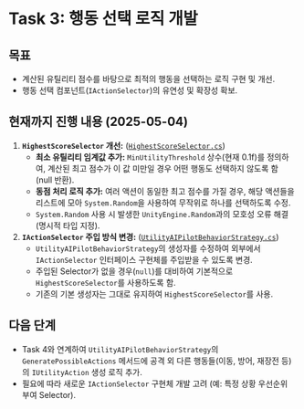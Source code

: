 # Task 3: 행동 선택 로직 개발

## 목표
- 계산된 유틸리티 점수를 바탕으로 최적의 행동을 선택하는 로직 구현 및 개선.
- 행동 선택 컴포넌트(`IActionSelector`)의 유연성 및 확장성 확보.

## 현재까지 진행 내용 (2025-05-04)
1.  **`HighestScoreSelector` 개선:** ([`HighestScoreSelector.cs`](mdc:Assets/AF/Scripts/AI/UtilityAI/Selectors/HighestScoreSelector.cs))
    *   **최소 유틸리티 임계값 추가:** `MinUtilityThreshold` 상수(현재 0.1f)를 정의하여, 계산된 최고 점수가 이 값 미만일 경우 어떤 행동도 선택하지 않도록 함 (null 반환).
    *   **동점 처리 로직 추가:** 여러 액션이 동일한 최고 점수를 가질 경우, 해당 액션들을 리스트에 모아 `System.Random`을 사용하여 무작위로 하나를 선택하도록 수정.
    *   `System.Random` 사용 시 발생한 `UnityEngine.Random`과의 모호성 오류 해결 (명시적 타입 지정).
2.  **`IActionSelector` 주입 방식 변경:** ([`UtilityAIPilotBehaviorStrategy.cs`](mdc:Assets/AF/Scripts/AI/PilotBehavior/UtilityAIPilotBehaviorStrategy.cs))
    *   `UtilityAIPilotBehaviorStrategy`의 생성자를 수정하여 외부에서 `IActionSelector` 인터페이스 구현체를 주입받을 수 있도록 변경.
    *   주입된 Selector가 없을 경우(`null`)를 대비하여 기본적으로 `HighestScoreSelector`를 사용하도록 함.
    *   기존의 기본 생성자는 그대로 유지하여 `HighestScoreSelector`를 사용.

## 다음 단계
- Task 4와 연계하여 `UtilityAIPilotBehaviorStrategy`의 `GeneratePossibleActions` 메서드에 공격 외 다른 행동들(이동, 방어, 재장전 등)의 `IUtilityAction` 생성 로직 추가.
- 필요에 따라 새로운 `IActionSelector` 구현체 개발 고려 (예: 특정 상황 우선순위 부여 Selector). 